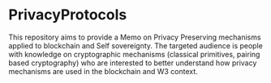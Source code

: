 # PrivacyProtocols

This repository aims to provide a Memo on Privacy Preserving mechanisms applied to blockchain and Self sovereignty. The targeted audience is people with knowledge on cryptographic mechanisms (classical primitives, pairing based cryptography) who are interested to better understand how privacy mechanisms are used in the blockchain and W3 context.

